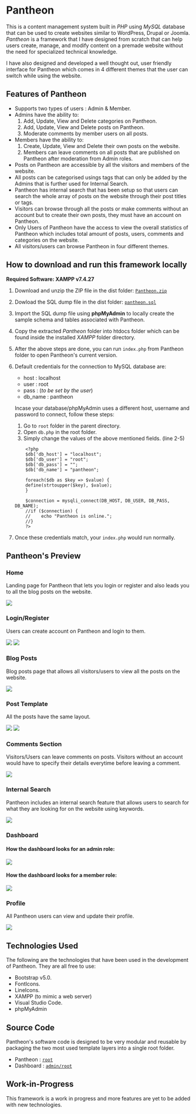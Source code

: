# Pantheon
This is a content management system built in *PHP* using *MySQL* database that can be used to create websites similar to WordPress, Drupal or Joomla. *Pantheon* is a framework that I have designed from scratch that can help users create, manage, and modify content on a premade website without the need for specialized technical knowledge.

I have also designed and developed a well thought out, user friendly interface for Pantheon which comes in 4 different themes that the user can switch while using the website.

## Features of Pantheon
- Supports two types of users : Admin & Member. 
- Admins have the ability to:
    1. Add, Update, View and Delete categories on Pantheon.
    2. Add, Update, View and Delete posts on Pantheon.
    3. Moderate comments by member users on all posts.
- Members have the ability to:
    1. Create, Update, View and Delete their own posts on the website.
    2. Members can leave comments on all posts that are published on Pantheon after moderation from Admin roles.
- Posts on Pantheon are accessible by all the visitors and members of the website.
- All posts can be categorised usings tags that can only be added by the Admins that is further used for Internal Search.
- Pantheon has internal search that has been setup so that users can search the whole array of posts on the website through their post titles or tags. 
- Visitors can browse through all the posts or make comments without an account but to create their own posts, they must have an account on Pantheon. 
- Only Users of Pantheon have the access to view the overall statistics of Pantheon which includes total amount of posts, users, comments and categories on the website.
- All visitors/users can browse Pantheon in four different themes. 

## How to download and run this framework locally
**Required Software: XAMPP v7.4.27**
1. Download and unzip the ZIP file in the dist folder: [`Pantheon.zip`](dist/Pantheon.zip)
2. Dowload the SQL dump file in the dist folder: [`pantheon.sql`](dist/pantheon.sql)
3. Import the SQL dump file using **phpMyAdmin** to locally create the sample schema and tables associated with Pantheon.
4. Copy the extracted *Pantheon* folder into htdocs folder which can be found inside the installed *XAMPP* folder directory.
5. After the above steps are done, you can run `index.php` from Pantheon folder to open Pantheon's current version.
6. Default credentials for the connection to MySQL database are:
    - host : localhost
    - user : root
    - pass : (*to be set by the user*)
    - db_name : pantheon

    Incase your database/phpMyAdmin uses a different host, username and password to connect, follow these steps:
    1. Go to `root` folder in the parent directory.
    2. Open `db.php` in the root folder.
    3. Simply change the values of the above mentioned fields. (line 2-5)

    ```
        <?php
        $db['db_host'] = "localhost";
        $db['db_user'] = "root";
        $db['db_pass'] = "";
        $db['db_name'] = "pantheon";

        foreach($db as $key => $value) {
        define(strtoupper($key), $value);
        }

        $connection = mysqli_connect(DB_HOST, DB_USER, DB_PASS, DB_NAME);
        //if ($connection) {
        //    echo "Pantheon is online.";
        //}
        ?>
    ```
7. Once these credentials match, your `index.php` would run normally.

## Pantheon's Preview 

### Home
Landing page for Pantheon that lets you login or register and also leads you to all the blog posts on the website.

<img src="desc/Home01.png" />

### Login/Register
Users can create account on Pantheon and login to them.

<img src="desc/login.png" /> <img src="desc/register.png" />

### Blog Posts
Blog posts page that allows all visitors/users to view all the posts on the website.

<img src="desc/blog-posts.png" />

### Post Template
All the posts have the same layout.

<img src="desc/post01.PNG" />
<img src="desc/post02.PNG" />

### Comments Section
Visitors/Users can leave comments on posts. Visitors without an account would have to specify their details everytime before leaving a comment.

<img src="desc/comments (2).png" />

### Internal Search
Pantheon includes an internal search feature that allows users to search for what they are looking for on the website using keywords.

<img src="desc/search01.png" />

### Dashboard
#### How the dashboard looks for an admin role:

<img src="desc/admin-panel.png" />

#### How the dashboard looks for a member role:

<img src="desc/member-panel.png" />

### Profile
All Pantheon users can view and update their profile.

<img src="desc/profile.png" />

## Technologies Used
The following are the technologies that have been used in the development of Pantheon. They are all free to use:
- Bootstrap v5.0.
- FontIcons.
- LineIcons.
- XAMPP (to mimic a web server)
- Visual Studio Code.
- phpMyAdmin

## Source Code
Pantheon's software code is designed to be very modular and reusable by packaging the two most used template layers into a single root folder.
- Pantheon : [`root`](root/)
- Dashboard : [`admin/root`](admin/root/)

## Work-in-Progress
This framework is a work in progress and more features are yet to be added with new technologies.
